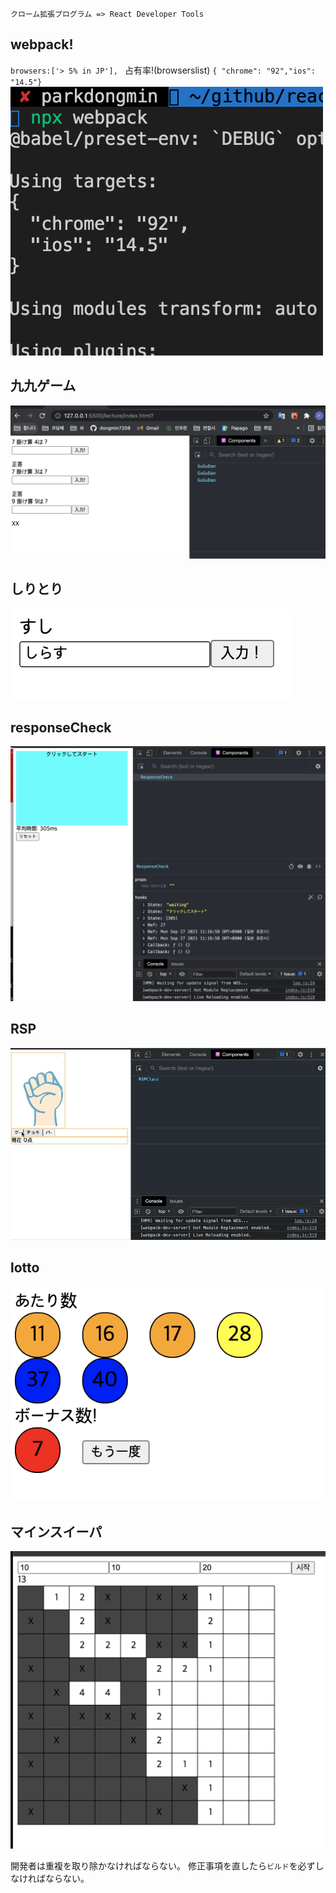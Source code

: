 `クローム拡張プログラム => React Developer Tools`
## webpack!

`browsers:['> 5% in JP'], ` 占有率!(browserslist)
`{ "chrome": "92","ios": "14.5"}`
![webpack](pohoto/webpack2.png)


## 九九ゲーム
![check](pohoto/九九ゲーム.png)
## しりとり
![check](pohoto/しりとり/2.png)
## responseCheck
![check](pohoto/responseCheck/3.png)
## RSP
![lotto](pohoto/RSP/1.gif)
## lotto
![lotto](pohoto/Lotto/1.png)
## マインスイーパ
![webpack](pohoto/main.png)


開発者は重複を取り除かなければならない。
修正事項を直したら`ビルド`を必ずしなければならない。
